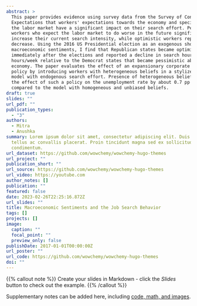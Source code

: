 ```yaml
---
abstract: >
  This paper provides evidence using survey data from the Survey of Consumer
  Expectations that workers' expectations towards the economy and specifically
  the labor market have a significant impact on their search effort. Pessimistic
  workers who expect the labor market to do worse in the future significantly
  increase their current search intensity, while optimistic workers report a
  decrease. Using the 2016 US Presidential election as an exogenous shock to
  macroeconomic sentiments, I find that Republican states became optimistic
  immediately after the elections and reported a decline in search hours by 3.75
  hours/week relative to the Democrat states that became pessimistic about the
  economy. The paper evaluates the effect of an expansionary corporate tax cut
  policy by introducing workers with heterogeneous beliefs in a stylized search
  model with endogenous search effort. Presence of heterogeneous beliefs dampens
  the effect of such a policy on the unemployment rate by about 0.7 pp as
  compared to the model with homogeneous and unbiased beliefs. 
draft: true
slides: ""
url_pdf: ""
publication_types:
  - "3"
authors:
  - Mitra
  - Anushka
summary: Lorem ipsum dolor sit amet, consectetur adipiscing elit. Duis posuere
  tellus ac convallis placerat. Proin tincidunt magna sed ex sollicitudin
  condimentum.
url_dataset: https://github.com/wowchemy/wowchemy-hugo-themes
url_project: ""
publication_short: ""
url_source: https://github.com/wowchemy/wowchemy-hugo-themes
url_video: https://youtube.com
author_notes: []
publication: ""
featured: false
date: 2023-02-26T22:25:16.872Z
url_slides: ""
title: Macroeconomic Sentiments and the Job Search Behavior
tags: []
projects: []
image:
  caption: ""
  focal_point: ""
  preview_only: false
publishDate: 2017-01-01T00:00:00Z
url_poster: ""
url_code: https://github.com/wowchemy/wowchemy-hugo-themes
doi: ""
---
```



{{% callout note %}}
Create your slides in Markdown - click the *Slides* button to check out the example.
{{% /callout %}}

Supplementary notes can be added here, including [code, math, and images](https://wowchemy.com/docs/writing-markdown-latex/).